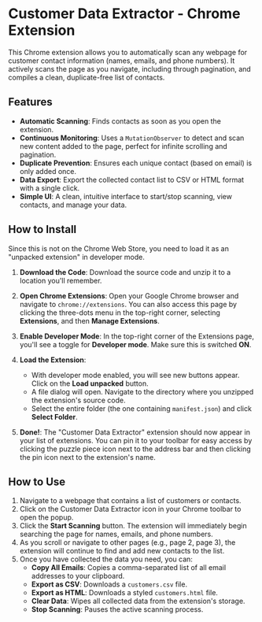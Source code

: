 # Customer Data Extractor - Chrome Extension

This Chrome extension allows you to automatically scan any webpage for customer contact information (names, emails, and phone numbers). It actively scans the page as you navigate, including through pagination, and compiles a clean, duplicate-free list of contacts.

## Features

- **Automatic Scanning**: Finds contacts as soon as you open the extension.
- **Continuous Monitoring**: Uses a `MutationObserver` to detect and scan new content added to the page, perfect for infinite scrolling and pagination.
- **Duplicate Prevention**: Ensures each unique contact (based on email) is only added once.
- **Data Export**: Export the collected contact list to CSV or HTML format with a single click.
- **Simple UI**: A clean, intuitive interface to start/stop scanning, view contacts, and manage your data.

## How to Install

Since this is not on the Chrome Web Store, you need to load it as an "unpacked extension" in developer mode.

1.  **Download the Code**: Download the source code and unzip it to a location you'll remember.

2.  **Open Chrome Extensions**: Open your Google Chrome browser and navigate to `chrome://extensions`. You can also access this page by clicking the three-dots menu in the top-right corner, selecting **Extensions**, and then **Manage Extensions**.

3.  **Enable Developer Mode**: In the top-right corner of the Extensions page, you'll see a toggle for **Developer mode**. Make sure this is switched **ON**.

4.  **Load the Extension**:
    *   With developer mode enabled, you will see new buttons appear. Click on the **Load unpacked** button.
    *   A file dialog will open. Navigate to the directory where you unzipped the extension's source code.
    *   Select the entire folder (the one containing `manifest.json`) and click **Select Folder**.

5.  **Done!**: The "Customer Data Extractor" extension should now appear in your list of extensions. You can pin it to your toolbar for easy access by clicking the puzzle piece icon next to the address bar and then clicking the pin icon next to the extension's name.

## How to Use

1.  Navigate to a webpage that contains a list of customers or contacts.
2.  Click on the Customer Data Extractor icon in your Chrome toolbar to open the popup.
3.  Click the **Start Scanning** button. The extension will immediately begin searching the page for names, emails, and phone numbers.
4.  As you scroll or navigate to other pages (e.g., page 2, page 3), the extension will continue to find and add new contacts to the list.
5.  Once you have collected the data you need, you can:
    *   **Copy All Emails**: Copies a comma-separated list of all email addresses to your clipboard.
    *   **Export as CSV**: Downloads a `customers.csv` file.
    *   **Export as HTML**: Downloads a styled `customers.html` file.
    *   **Clear Data**: Wipes all collected data from the extension's storage.
    *   **Stop Scanning**: Pauses the active scanning process.
